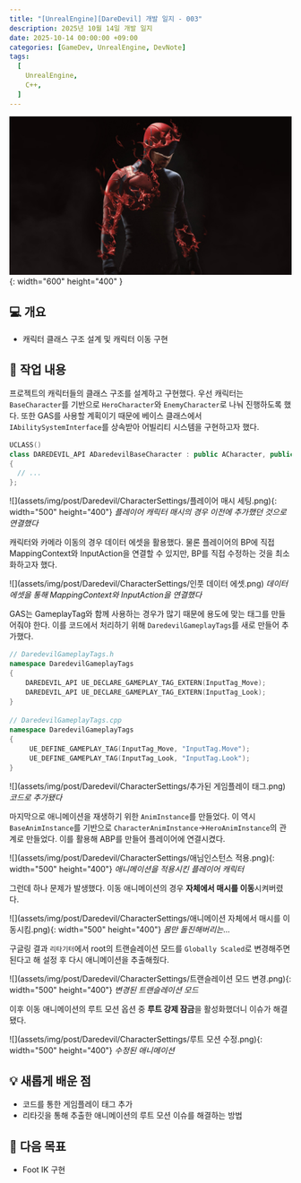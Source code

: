 ```yaml
---
title: "[UnrealEngine][DareDevil] 개발 일지 - 003"
description: 2025년 10월 14일 개발 일지
date: 2025-10-14 00:00:00 +09:00
categories: [GameDev, UnrealEngine, DevNote]
tags:
  [
    UnrealEngine,
    C++,
  ]
---
```


![](assets/img/post/Daredevil/Daredevil.png){: width="600" height="400" }

## 💻 개요

- 캐릭터 클래스 구조 설계 및 캐릭터 이동 구현

## 🤔 작업 내용

프로젝트의 캐릭터들의 클래스 구조를 설계하고 구현했다. 우선 캐릭터는 `BaseCharacter`를 기반으로 `HeroCharacter`와 `EnemyCharacter`로 나눠 진행하도록 했다. 또한 GAS를 사용할 계획이기 때문에 베이스 클래스에서 `IAbilitySystemInterface`를 상속받아 어빌리티 시스템을 구현하고자 했다.

```c++
UCLASS()
class DAREDEVIL_API ADaredevilBaseCharacter : public ACharacter, public IAbilitySystemInterface
{
  // ...
};
```

![](assets/img/post/Daredevil/CharacterSettings/플레이어 매시 세팅.png){: width="500" height="400"}
_플레이어 캐릭터 매시의 경우 이전에 추가했던 것으로 연결했다_

캐릭터와 카메라 이동의 경우 데이터 에셋을 활용했다. 물론 플레이어의 BP에 직접 MappingContext와 InputAction을 연결할 수 있지만, BP를 직접 수정하는 것을 최소화하고자 했다. 

![](assets/img/post/Daredevil/CharacterSettings/인풋 데이터 에셋.png)
_데이터 에셋을 통해 MappingContext와 InputAction을 연결했다_

GAS는 GameplayTag와 함께 사용하는 경우가 많기 때문에 용도에 맞는 태그를 만들어줘야 한다. 이를 코드에서 처리하기 위해 `DaredevilGameplayTags`를 새로 만들어 추가했다.

```c++
// DaredevilGameplayTags.h
namespace DaredevilGameplayTags
{
	DAREDEVIL_API UE_DECLARE_GAMEPLAY_TAG_EXTERN(InputTag_Move);
	DAREDEVIL_API UE_DECLARE_GAMEPLAY_TAG_EXTERN(InputTag_Look);
}

// DaredevilGameplayTags.cpp
namespace DaredevilGameplayTags
{
	 UE_DEFINE_GAMEPLAY_TAG(InputTag_Move, "InputTag.Move");
	 UE_DEFINE_GAMEPLAY_TAG(InputTag_Look, "InputTag.Look");
}
```

![](assets/img/post/Daredevil/CharacterSettings/추가된 게임플레이 태그.png)
_코드로 추가됐다_

마지막으로 애니메이션을 재생하기 위한 `AnimInstance`를 만들었다. 이 역시 `BaseAnimInstance`를 기반으로 `CharacterAnimInstance`->`HeroAnimInstance`의 관계로 만들었다. 이를 활용해 ABP를 만들어 플레이어에 연결시켰다.

![](assets/img/post/Daredevil/CharacterSettings/애님인스턴스 적용.png){: width="500" height="400"}
_애니메이션을 적용시킨 플레이어 캐릭터_

그런데 하나 문제가 발생했다. 이동 애니메이션의 경우 **자체에서 매시를 이동**시켜버렸다.

![](assets/img/post/Daredevil/CharacterSettings/애니메이션 자체에서 매시를 이동시킴.png){: width="500" height="400"}
_몸만 돌진해버리는..._

구글링 결과 `리타기터`에서 root의 트랜슬레이션 모드를 `Globally Scaled`로 변경해주면 된다고 해 설정 후 다시 애니메이션을 추출해줬다.

![](assets/img/post/Daredevil/CharacterSettings/트랜슬레이션 모드 변경.png){: width="500" height="400"}
_변경된 트랜슬레이션 모드_

이후 이동 애니메이션의 루트 모션 옵션 중 **루트 강제 잠금**을 활성화했더니 이슈가 해결됐다.

![](assets/img/post/Daredevil/CharacterSettings/루트 모션 수정.png){: width="500" height="400"}
_수정된 애니메이션_

## 💡 새롭게 배운 점

- 코드를 통한 게임플레이 태그 추가
- 리타깃을 통해 추출한 애니메이션의 루트 모션 이슈를 해결하는 방법

## 🚀 다음 목표

- Foot IK 구현